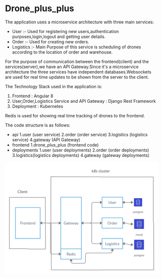 # Drone_plus_plus

The application uses a microservice architecture with three main services:
* User :- Used for registering new users,authentication purposes,login,logout and getting user details.
* Order :- Used for creating new orders.
* Logistics :- Main Purpose of this service is scheduling of drones according to the location of order and warehouse.

For the purpose of communication between the frontend(client) and the services(server),we have an API Gateway.Since it's a microservice architecture the three services have independent databases.Websockets are used for real time updates to be shown from the server to the client.

The Technology Stack used in the application is:
1. Frontend : Angular 8
2. User,Order,Logistics Service and API Gateway : Django Rest Framework
3. Deployment : Kubernetes

Redis is used for showing real time tracking of drones to the frontend.

The code structure is as follows:
* api
  1.user (user service)
  2.order (order service)
  3.logistics (logistics service)
  4.gateway (API Gateway)
* frontend
    1.drone_plus_plus (frontend code)
* deployments
    1.user (user deployments)
    2.order (order deployments)
    3.logistics(logistics deployments)
    4.gateway (gateway deployments)
  
 
![Image description](https://github.com/dev1911/drone_plus_plus/blob/master/documents/architecture.jpg)

